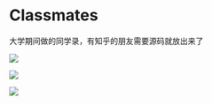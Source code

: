 # Classmates
大学期间做的同学录，有知乎的朋友需要源码就放出来了

![](https://pic3.zhimg.com/v2-33d0bb667b6ba96f8d927f91c5335afa_b.png)

![](https://pic1.zhimg.com/v2-68714edfa7d59afe1070708861b21b50_b.png)

![](https://pic3.zhimg.com/v2-caea8ba27881580edac339658a7be30e_b.png)
